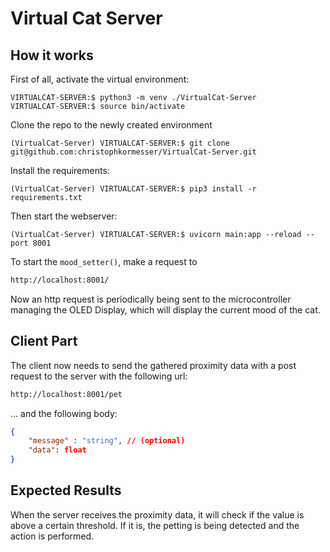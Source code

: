 # Virtual Cat Server

## How it works

First of all, activate the virtual environment:

```shell
VIRTUALCAT-SERVER:$ python3 -m venv ./VirtualCat-Server
VIRTUALCAT-SERVER:$ source bin/activate
```

Clone the repo to the newly created environment

```shell
(VirtualCat-Server) VIRTUALCAT-SERVER:$ git clone git@github.com:christophkormesser/VirtualCat-Server.git
```

Install the requirements:

```shell
(VirtualCat-Server) VIRTUALCAT-SERVER:$ pip3 install -r requirements.txt
```

Then start the webserver:

```shell
(VirtualCat-Server) VIRTUALCAT-SERVER:$ uvicorn main:app --reload --port 8001
```

To start the `mood_setter()`, make a request to

```txt
http://localhost:8001/
```

Now an http request is periodically being sent to the microcontroller managing the OLED Display, which will display the current mood of the cat.

## Client Part

The client now needs to send the gathered proximity data with a post request to the server with the following url:

```txt
http://localhost:8001/pet
```

... and the following body:

```json
{
    "message" : "string", // (optional)
    "data": float
}
```

## Expected Results

When the server receives the proximity data, it will check if the value is above a certain threshold. If it is, the petting is being detected and the action is performed.

